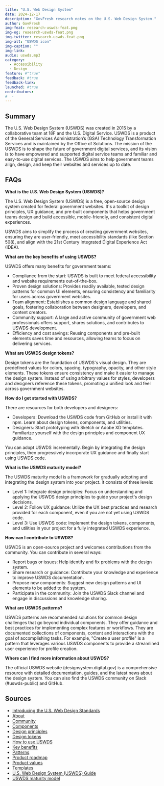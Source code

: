 ```yaml
---
title: "U.S. Web Design System"
date: 2024-12-17
description: "GovFresh research notes on the U.S. Web Design System."
author: GovFresh
img-feat: research-uswds-feat.png
img-og: research-uswds-feat.png
img-twitter: research-uswds-feat.png
img-alt: "USWDS icon"
img-caption: ""
img-link: 
audio: uswds.mp3
category:
  - Accessibility
  - Design
feature: #"true"
feedback: #true
feedback-link: 
launched: #true
contributors:
#  - 
---
```


## Summary

The U.S. Web Design System (USWDS) was created in 2015 by a collaborative team at 18F and the U.S. Digital Service. USWDS is a product of the General Services Administration’s (GSA) Technology Transformation Services and is maintained by the Office of Solutions. The mission of the USWDS is to shape the future of government digital services, and its vision is to have empowered and supported digital service teams and familiar and easy-to-use digital services. The USWDS aims to help government teams align, design, and keep their websites and services up to date. 

## FAQs

**What is the U.S. Web Design System (USWDS)?**

The U.S. Web Design System (USWDS) is a free, open-source design system created for federal government websites. It's a toolkit of design principles, UX guidance, and pre-built components that helps government teams design and build accessible, mobile-friendly, and consistent digital experiences.

USWDS aims to simplify the process of creating government websites, ensuring they are user-friendly, meet accessibility standards (like Section 508), and align with the 21st Century Integrated Digital Experience Act (IDEA).

**What are the key benefits of using USWDS?**

USWDS offers many benefits for government teams:

* Compliance from the start: USWDS is built to meet federal accessibility and website requirements out-of-the-box.
* Proven design solutions: Provides readily available, tested design patterns for common UI elements, ensuring consistency and familiarity for users across government websites.
* Team alignment: Establishes a common design language and shared goals, fostering collaboration between designers, developers, and content creators.
* Community support: A large and active community of government web professionals offers support, shares solutions, and contributes to USWDS development.
* Efficiency and cost savings: Reusing components and pre-built elements saves time and resources, allowing teams to focus on delivering services.

**What are USWDS design tokens?**

Design tokens are the foundation of USWDS's visual design. They are predefined values for colors, spacing, typography, opacity, and other style elements. These tokens ensure consistency and make it easier to manage the design system. Instead of using arbitrary values for styles, developers and designers reference these tokens, promoting a unified look and feel across government websites.

**How do I get started with USWDS?**

There are resources for both developers and designers:

* Developers: Download the USWDS code from GitHub or install it with npm. Learn about design tokens, components, and utilities.
* Designers: Start prototyping with Sketch or Adobe XD templates. Familiarize yourself with the design principles and component UX guidance.

You can adopt USWDS incrementally. Begin by integrating the design principles, then progressively incorporate UX guidance and finally start using USWDS code.

**What is the USWDS maturity model?**

The USWDS maturity model is a framework for gradually adopting and integrating the design system into your project. It consists of three levels:

* Level 1: Integrate design principles: Focus on understanding and applying the USWDS design principles to guide your project's design decisions.
* Level 2: Follow UX guidance: Utilize the UX best practices and research provided for each component, even if you are not yet using USWDS code.
* Level 3: Use USWDS code: Implement the design tokens, components, and utilities in your project for a fully integrated USWDS experience.

**How can I contribute to USWDS?**

USWDS is an open-source project and welcomes contributions from the community. You can contribute in several ways:

* Report bugs or issues: Help identify and fix problems with the design system.
* Share research or guidance: Contribute your knowledge and experience to improve USWDS documentation.
* Propose new components: Suggest new design patterns and UI elements to be added to the system.
* Participate in the community: Join the USWDS Slack channel and engage in discussions and knowledge sharing.

**What are USWDS patterns?**

USWDS patterns are recommended solutions for common design challenges that go beyond individual components. They offer guidance and best practices for implementing complex features or workflows. They are documented collections of components, content and interactions with the goal of accomplishing tasks. For example, "Create a user profile" is a pattern that leverages various USWDS components to provide a streamlined user experience for profile creation.

**Where can I find more information about USWDS?**

The official USWDS website (designsystem.digital.gov) is a comprehensive resource with detailed documentation, guides, and the latest news about the design system. You can also find the USWDS community on Slack (#uswds-public) and GitHub.

## Sources

- [Introducing the U.S. Web Design Standards](https://18f.gsa.gov/2015/09/28/introducing-the-u-s-web-design-standards/)
- [About](https://designsystem.digital.gov/about/)
- [Community](https://designsystem.digital.gov/community/)
- [Components](https://designsystem.digital.gov/components/)
- [Design principles](https://designsystem.digital.gov/design-principles/)
- [Design tokens](https://designsystem.digital.gov/design-tokens/)
- [How to use USWDS](https://designsystem.digital.gov/how-to-use-uswds/)
- [Key benefits](https://designsystem.digital.gov/key-benefits/)
- [Patterns](https://designsystem.digital.gov/patterns/)
- [Product roadmap](https://designsystem.digital.gov/product-roadmap/)
- [Product values](https://designsystem.digital.gov/product-values/)
- [Templates](https://designsystem.digital.gov/templates/)
- [U.S. Web Design System (USWDS) Guide](https://www.notion.so/U-S-Web-Design-System-USWDS-Guide-0760c315f972465aa39d35878b37178d)
- [USWDS maturity model](https://designsystem.digital.gov/uswds-maturity-model/)

